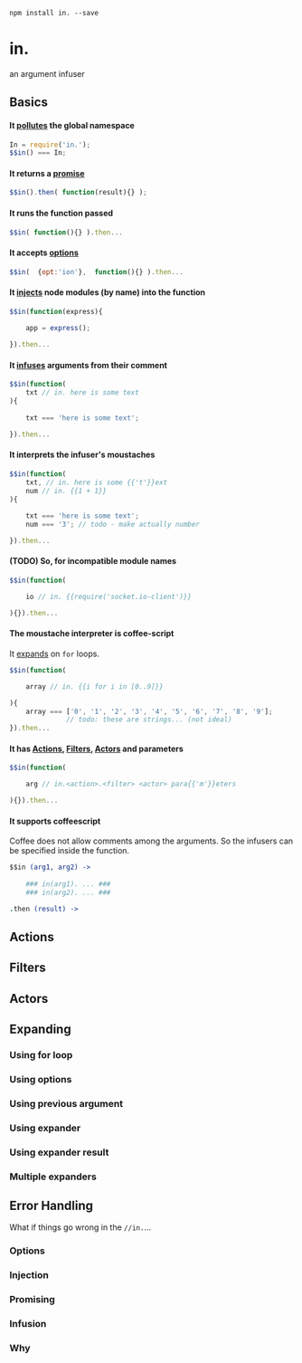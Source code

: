 `npm install in. --save`

# in.

an argument infuser

## Basics

#### It [pollutes](#extending) the global namespace

```javascript
In = require('in.');
$$in() === In;
```

#### It returns a [promise](#promising)

```javascript
$$in().then( function(result){} );
```

#### It runs the function passed

```javascript
$$in( function(){} ).then...
```

#### It accepts [options](#options)

```javascript
$$in(  {opt:'ion'},  function(){} ).then...
```

#### It [injects](Injection) node modules (by name) into the function

```javascript
$$in(function(express){    
    
    app = express();

}).then...
```

#### It [infuses](Infusion) arguments from their comment

```javascript
$$in(function(
    txt // in. here is some text
){    
    
    txt === 'here is some text';

}).then...
```

#### It interprets the infuser's moustaches

```javascript
$$in(function(
    txt, // in. here is some {{'t'}}ext
    num // in. {{1 + 1}}
){    
    
    txt === 'here is some text';
    num === '3'; // todo - make actually number

}).then...
```

#### (TODO) So, for incompatible module names

```javascript
$$in(function(

    io // in. {{require('socket.io-client')}}

){}).then...
```

#### The moustache interpreter is coffee-script

It [expands](#expanders) on `for` loops.

```javascript
$$in(function(

    array // in. {{i for i in [0..9]}}

){
    array === ['0', '1', '2', '3', '4', '5', '6', '7', '8', '9'];
              // todo: these are strings... (not ideal)
}).then...
```

#### It has [Actions](#actions), [Filters](#filters), [Actors](#actors) and parameters

```javascript
$$in(function(

    arg // in.<action>.<filter> <actor> para{{'m'}}eters

){}).then...
```

#### It supports coffeescript

Coffee does not allow comments among the arguments. So the infusers can be specified inside the function.

```coffee
$$in (arg1, arg2) ->
    
    ### in(arg1). ... ###
    ### in(arg2). ... ###

.then (result) ->

```

## Actions

## Filters

## Actors


## Expanding

### Using for loop

### Using options

### Using previous argument

### Using expander

### Using expander result

### Multiple expanders


## Error Handling

What if things go wrong in the `//in.`...







### Options


### Injection


### Promising









### Infusion


### Why


